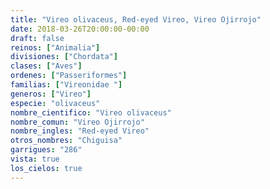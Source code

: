 ```yaml
---
title: "Vireo olivaceus, Red-eyed Vireo, Vireo Ojirrojo"
date: 2018-03-26T20:00:00-00:00
draft: false
reinos: ["Animalia"]
divisiones: ["Chordata"]
clases: ["Aves"]
ordenes: ["Passeriformes"]
familias: ["Vireonidae "]
generos: ["Vireo"]
especie: "olivaceus"
nombre_cientifico: "Vireo olivaceus"
nombre_comun: "Vireo Ojirrojo"
nombre_ingles: "Red-eyed Vireo"
otros_nombres: "Chiguisa"
garrigues: "286"
vista: true
los_cielos: true
---
```

